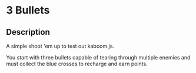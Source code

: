 # 3 Bullets

## Description

A simple shoot 'em up to test out kaboom.js. 

You start with three bullets capable of tearing through multiple enemies and must collect the blue crosses to recharge and earn points.
